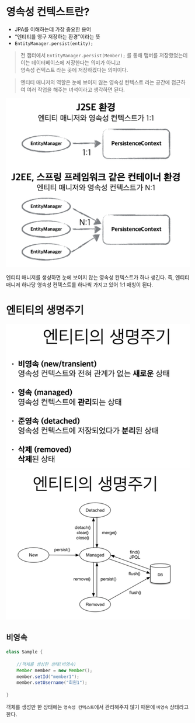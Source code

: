 # 영속성 컨텍스트란?

* JPA를 이해하는데 가장 중요한 용어
* “엔티티를 영구 저장하는 환경”이라는 뜻
* `EntityManager.persist(entity);`

> 전 챕터에서 `EntityManager.persist(Member);` 를 통해 맴버를 저장했었는데 이는 데이터베이스에 저장한다는 의미가 아니고  
> 영속성 컨텍스트 라는 곳에 저장하겠다는 의미이다.

>엔티티 매니저의 역할은 눈에 보이지 않는 영속성 컨텍스트 라는 공간에 접근하여 여러 작업을 해주는 녀석이라고 생각하면 된다.

<img src="src/data1.png">

엔티티 매니저를 생성하면 눈에 보이지 않는 영속성 컨텍스트가 하나 생긴다.
즉, 엔티티 매니저 하나당 영속성 컨텍스트를 하나씩 가지고 있어 1:1 매칭이 된다.

# 엔티티의 생명주기

<img src="src/data2.png">

<img src="src/data3.png">

## 비영속

```java
class Sample {
 
    //객체를 생성한 상태(비영속)
    Member member = new Member();
    member.setId("member1");
    member.setUsername("회원1");
    
}
```

객체를 생성만 한 상태에는 `영속성 컨텍스트`에서 관리해주지 않기 때문에 `비영속` 상태라고 한다.